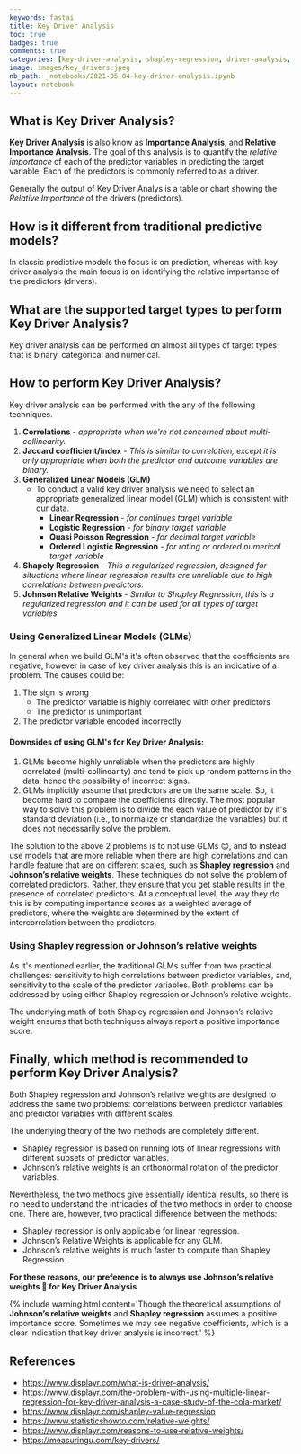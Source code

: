 ```yaml
---
keywords: fastai
title: Key Driver Analysis
toc: true 
badges: true
comments: true
categories: [key-driver-analysis, shapley-regression, driver-analysis, importance-analysis, relative-importance-analysis]
image: images/key_drivers.jpeg
nb_path: _notebooks/2021-05-04-key-driver-analysis.ipynb
layout: notebook
---
```


<!--
#################################################
### THIS FILE WAS AUTOGENERATED! DO NOT EDIT! ###
#################################################
# file to edit: _notebooks/2021-05-04-key-driver-analysis.ipynb
-->

<div class="container" id="notebook-container">
        
<div class="cell border-box-sizing text_cell rendered"><div class="inner_cell">
<div class="text_cell_render border-box-sizing rendered_html">
<h2 id="What-is-Key-Driver-Analysis?">What is Key Driver Analysis?<a class="anchor-link" href="#What-is-Key-Driver-Analysis?"> </a></h2><p><strong>Key Driver Analysis</strong> is also know as <strong>Importance Analysis</strong>, and <strong>Relative Importance Analysis</strong>. The goal of this analysis is to quantify the <em>relative importance</em> of each of the predictor variables in predicting the target variable. Each of the predictors is commonly referred to as a driver.</p>
<p>Generally the output of Key Driver Analys is a table or chart showing the <em>Relative Importance</em> of the drivers (predictors).</p>

</div>
</div>
</div>
<div class="cell border-box-sizing text_cell rendered"><div class="inner_cell">
<div class="text_cell_render border-box-sizing rendered_html">
<h2 id="How-is-it-different-from-traditional-predictive-models?">How is it different from traditional predictive models?<a class="anchor-link" href="#How-is-it-different-from-traditional-predictive-models?"> </a></h2><p>In classic predictive models the focus is on prediction, whereas with key driver analysis the main focus is on identifying the relative importance of the predictors (drivers).</p>

</div>
</div>
</div>
<div class="cell border-box-sizing text_cell rendered"><div class="inner_cell">
<div class="text_cell_render border-box-sizing rendered_html">
<h2 id="What-are-the-supported-target-types-to-perform-Key-Driver-Analysis?">What are the supported target types to perform Key Driver Analysis?<a class="anchor-link" href="#What-are-the-supported-target-types-to-perform-Key-Driver-Analysis?"> </a></h2><p>Key driver analysis can be performed on almost all types of target types that is binary, categorical and numerical.</p>

</div>
</div>
</div>
<div class="cell border-box-sizing text_cell rendered"><div class="inner_cell">
<div class="text_cell_render border-box-sizing rendered_html">
<h2 id="How-to-perform-Key-Driver-Analysis?">How to perform Key Driver Analysis?<a class="anchor-link" href="#How-to-perform-Key-Driver-Analysis?"> </a></h2><p>Key driver analysis can be performed with the any of the following techniques.</p>
<ol>
<li><strong>Correlations</strong> - <em>appropriate when we're not concerned about multi-collinearity.</em></li>
<li><strong>Jaccard coefficient/index</strong> - <em>This is similar to correlation, except it is only appropriate when both the predictor and outcome variables are binary.</em></li>
<li><strong>Generalized Linear Models (GLM)</strong><ul>
<li>To conduct a valid key driver analysis we need to select an appropriate generalized linear model (GLM) which is consistent with our data.<ul>
<li><strong>Linear Regression</strong> <em>- for continues target variable</em></li>
<li><strong>Logistic Regression</strong> <em>- for binary target variable</em></li>
<li><strong>Quasi Poisson Regression</strong> <em>- for decimal target variable</em></li>
<li><strong>Ordered Logistic Regression</strong> <em>- for rating or ordered numerical target variable</em></li>
</ul>
</li>
</ul>
</li>
<li><strong>Shapely Regression</strong> - <em>This a regularized regression, designed for situations where linear regression results are unreliable due to high correlations between predictors.</em></li>
<li><strong>Johnson Relative Weights</strong> - <em>Similar to Shapley Regression, this is a regularized regression and it can be used for all types of target variables</em></li>
</ol>

</div>
</div>
</div>
<div class="cell border-box-sizing text_cell rendered"><div class="inner_cell">
<div class="text_cell_render border-box-sizing rendered_html">
<h3 id="Using-Generalized-Linear-Models-(GLMs)">Using Generalized Linear Models (GLMs)<a class="anchor-link" href="#Using-Generalized-Linear-Models-(GLMs)"> </a></h3><p>In general when we build GLM's it's often observed that the coefficients are negative, however in case of key driver analysis this is an indicative of a problem.
The causes could be:</p>
<ol>
<li>The sign is wrong<ul>
<li>The predictor variable is highly correlated with other predictors</li>
<li>The predictor is unimportant</li>
</ul>
</li>
<li>The predictor variable encoded incorrectly</li>
</ol>
<h4 id="Downsides-of-using-GLM's-for-Key-Driver-Analysis:">Downsides of using GLM's for Key Driver Analysis:<a class="anchor-link" href="#Downsides-of-using-GLM's-for-Key-Driver-Analysis:"> </a></h4><ol>
<li>GLMs become highly unreliable when the predictors are highly correlated (multi-collinearity) and tend to pick up random patterns in the data, hence the possibility of incorrect signs.</li>
<li>GLMs implicitly assume that predictors are on the same scale. So, it become hard to compare the coefficients directly. The most popular way to solve this problem is to divide the each value of predictor by it's standard deviation (i.e., to normalize or standardize the variables) but it does not necessarily solve the problem.</li>
</ol>
<p>The solution to the above 2 problems is to not use GLMs 😊, and to instead use models that are more reliable when there are high correlations and can handle feature that are on different scales, such as <strong>Shapley regression</strong> and <strong>Johnson’s relative weights</strong>. These techniques do not solve the problem of correlated predictors. Rather, they ensure that you get stable results in the presence of correlated predictors. At a conceptual level, the way they do this is by computing importance scores as a weighted average of predictors, where the weights are determined by the extent of intercorrelation between the predictors.</p>

</div>
</div>
</div>
<div class="cell border-box-sizing text_cell rendered"><div class="inner_cell">
<div class="text_cell_render border-box-sizing rendered_html">
<h3 id="Using-Shapley-regression-or-Johnson&#8217;s-relative-weights">Using Shapley regression or Johnson&#8217;s relative weights<a class="anchor-link" href="#Using-Shapley-regression-or-Johnson&#8217;s-relative-weights"> </a></h3><p>As it's mentioned earlier, the traditional GLMs suffer from two practical challenges: sensitivity to high correlations between predictor variables, and, sensitivity to the scale of the predictor variables. Both problems can be addressed by using either Shapley regression or Johnson’s relative weights.</p>
<p>The underlying math of both Shapley regression and Johnson’s relative weight ensures that both techniques always report a positive importance score.</p>

</div>
</div>
</div>
<div class="cell border-box-sizing text_cell rendered"><div class="inner_cell">
<div class="text_cell_render border-box-sizing rendered_html">
<h2 id="Finally,-which-method-is-recommended-to-perform-Key-Driver-Analysis?">Finally, which method is recommended to perform Key Driver Analysis?<a class="anchor-link" href="#Finally,-which-method-is-recommended-to-perform-Key-Driver-Analysis?"> </a></h2><p>Both Shapley regression and Johnson’s relative weights are designed to address the same two problems: correlations between predictor variables and predictor variables with different scales.</p>
<p>The underlying theory of the two methods are completely different.</p>
<ul>
<li>Shapley regression is based on running lots of linear regressions with different subsets of predictor variables. </li>
<li>Johnson’s relative weights is an orthonormal rotation of the predictor variables.</li>
</ul>
<p>Nevertheless, the two methods give essentially identical results, so there is no need to understand the intricacies of the two methods in order to choose one.
There are, however, two practical difference between the methods:</p>
<ul>
<li>Shapley regression is only applicable for linear regression. </li>
<li>Johnson’s Relative Weights is applicable for any GLM.</li>
<li>Johnson’s relative weights is much faster to compute than Shapley Regression.</li>
</ul>
<p><strong>For these reasons, our preference is to always use Johnson’s relative weights 💪 for Key Driver Analysis</strong></p>

</div>
</div>
</div>
<div class="cell border-box-sizing text_cell rendered"><div class="inner_cell">
<div class="text_cell_render border-box-sizing rendered_html">
<p>{% include warning.html content='Though the theoretical assumptions of <strong>Johnson’s relative weights</strong> and <strong>Shapley regression</strong> assumes a positive importance score. Sometimes we may see negative coefficients, which is a clear indication that key driver analysis is incorrect.' %}</p>

</div>
</div>
</div>
<div class="cell border-box-sizing text_cell rendered"><div class="inner_cell">
<div class="text_cell_render border-box-sizing rendered_html">
<h2 id="References">References<a class="anchor-link" href="#References"> </a></h2><ul>
<li><a href="https://www.displayr.com/what-is-driver-analysis/">https://www.displayr.com/what-is-driver-analysis/</a></li>
<li><a href="https://www.displayr.com/the-problem-with-using-multiple-linear-regression-for-key-driver-analysis-a-case-study-of-the-cola-market/">https://www.displayr.com/the-problem-with-using-multiple-linear-regression-for-key-driver-analysis-a-case-study-of-the-cola-market/</a></li>
<li><a href="https://www.displayr.com/shapley-value-regression">https://www.displayr.com/shapley-value-regression</a></li>
<li><a href="https://www.statisticshowto.com/relative-weights/">https://www.statisticshowto.com/relative-weights/</a></li>
<li><a href="https://www.displayr.com/reasons-to-use-relative-weights/">https://www.displayr.com/reasons-to-use-relative-weights/</a></li>
<li><a href="https://measuringu.com/key-drivers/">https://measuringu.com/key-drivers/</a></li>
</ul>

</div>
</div>
</div>
</div>
 

